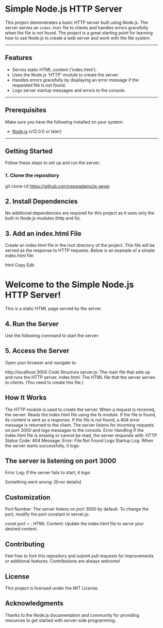 # Simple Node.js HTTP Server

This project demonstrates a basic HTTP server built using Node.js. The server serves an `index.html` file to clients and handles errors gracefully when the file is not found. The project is a great starting point for learning how to use Node.js to create a web server and work with the file system.

---

## Features

- Serves static HTML content ('index.html').
- Uses the Node.js 'HTTP' module to create the server.
- Handles errors gracefully by displaying an error message if the requested file is not found.
- Logs server startup messages and errors to the console.

---

## Prerequisites

Make sure you have the following installed on your system:

- [Node.js](https://nodejs.org/) (v12.0.0 or later)

---

## Getting Started

Follow these steps to set up and run the server:

### 1. Clone the repository
git clone <repository-url>
cd https://github.com/yeswadams/js-sever

## 2. Install Dependencies
No additional dependencies are required for this project as it uses only the built-in Node.js modules (http and fs).

## 3. Add an index.html File
Create an index.html file in the root directory of the project. This file will be served as the response to HTTP requests. Below is an example of a simple index.html file:

html
Copy
Edit
<!DOCTYPE html>
<html lang="en">
<head>
    <meta charset="UTF-8">
    <meta name="viewport" content="width=device-width, initial-scale=1.0">
    <title>Simple Node.js Server</title>
</head>
<body>
    <h1>Welcome to the Simple Node.js HTTP Server!</h1>
    <p>This is a static HTML page served by the server.</p>
</body>
</html>

## 4. Run the Server
Use the following command to start the server:

## 5. Access the Server
Open your browser and navigate to:

http://localhost:3000
Code Structure
server.js: The main file that sets up and runs the HTTP server.
index.html: The HTML file that the server serves to clients. (You need to create this file.)

## How It Works
The HTTP module is used to create the server.
When a request is received, the server:
Reads the index.html file using the fs module.
If the file is found, its content is sent as a response.
If the file is not found, a 404 error message is returned to the client.
The server listens for incoming requests on port 3000 and logs messages to the console.
Error Handling
If the index.html file is missing or cannot be read, the server responds with:
HTTP Status Code: 404
Message: Error: File Not Found
Logs
Startup Log: When the server starts successfully, it logs:

## The server is listening on port 3000
Error Log: If the server fails to start, it logs:

Something went wrong: [Error details]
## Customization
Port Number: The server listens on port 3000 by default. To change the port, modify the port constant in server.js:

const port = <your-port-number>;
HTML Content: Update the index.html file to serve your desired content.

## Contributing
Feel free to fork this repository and submit pull requests for improvements or additional features. Contributions are always welcome!

## License
This project is licensed under the MIT License.

## Acknowledgments
Thanks to the Node.js documentation and community for providing resources to get started with server-side programming.
 
 
